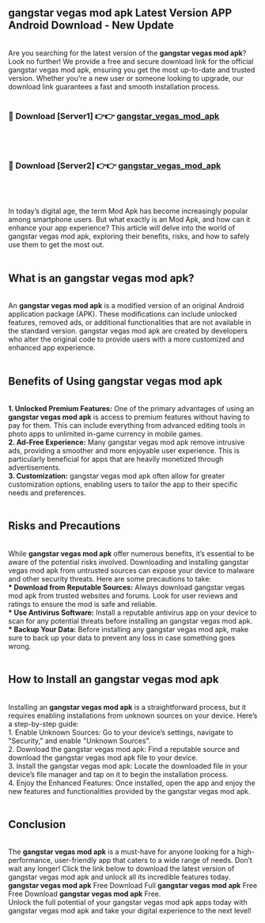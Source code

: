 ## gangstar vegas mod apk Latest Version APP Android Download - New Update
<br>
Are you searching for the latest version of the <strong>gangstar vegas mod apk</strong>? Look no further! We provide a free and secure download link for the official gangstar vegas mod apk, ensuring you get the most up-to-date and trusted version. Whether you're a new user or someone looking to upgrade, our download link guarantees a fast and smooth installation process.
<br>
<br>
<h3>🔴 Download [Server1] 👉👉 <a href="https://modyolo.store/gangstar+vegas+mod+apk">gangstar_vegas_mod_apk</a></h3><br>
<br>
<h3>🔴 Download [Server2] 👉👉 <a href="https://modyolo.store/gangstar+vegas+mod+apk">gangstar_vegas_mod_apk</a></h3><br>
<br>
<br>
In today’s digital age, the term Mod Apk has become increasingly popular among smartphone users. But what exactly is an Mod Apk, and how can it enhance your app experience? This article will delve into the world of gangstar vegas mod apk, exploring their benefits, risks, and how to safely use them to get the most out.
<br>
<br>
<h2>What is an gangstar vegas mod apk?</h2>
<br>
An <strong>gangstar vegas mod apk</strong> is a modified version of an original Android application package (APK). These modifications can include unlocked features, removed ads, or additional functionalities that are not available in the standard version. gangstar vegas mod apk are created by developers who alter the original code to provide users with a more customized and enhanced app experience.
<br>
<br>
<h2>Benefits of Using gangstar vegas mod apk</h2>
<br>
<strong> 1. Unlocked Premium Features:</strong> One of the primary advantages of using an <strong>gangstar vegas mod apk</strong> is access to premium features without having to pay for them. This can include everything from advanced editing tools in photo apps to unlimited in-game currency in mobile games.
<br>
<strong> 2. Ad-Free Experience:</strong> Many gangstar vegas mod apk remove intrusive ads, providing a smoother and more enjoyable user experience. This is particularly beneficial for apps that are heavily monetized through advertisements.
<br>
<strong> 3. Customization:</strong> gangstar vegas mod apk often allow for greater customization options, enabling users to tailor the app to their specific needs and preferences.
<br>
<br>
<h2>Risks and Precautions</h2>
<br>
While <strong>gangstar vegas mod apk</strong> offer numerous benefits, it’s essential to be aware of the potential risks involved. Downloading and installing gangstar vegas mod apk from untrusted sources can expose your device to malware and other security threats. Here are some precautions to take:
<br>
<strong> * Download from Reputable Sources:</strong> Always download gangstar vegas mod apk from trusted websites and forums. Look for user reviews and ratings to ensure the mod is safe and reliable.
<br>
<strong> * Use Antivirus Software:</strong> Install a reputable antivirus app on your device to scan for any potential threats before installing an gangstar vegas mod apk.
<br>
<strong> * Backup Your Data:</strong> Before installing any gangstar vegas mod apk, make sure to back up your data to prevent any loss in case something goes wrong.
<br>
<br>
<h2>How to Install an gangstar vegas mod apk</h2>
<br>
Installing an <strong>gangstar vegas mod apk</strong> is a straightforward process, but it requires enabling installations from unknown sources on your device. Here’s a step-by-step guide:
<br>
 1. Enable Unknown Sources: Go to your device’s settings, navigate to "Security," and enable "Unknown Sources".
<br>
 2. Download the gangstar vegas mod apk: Find a reputable source and download the gangstar vegas mod apk file to your device.
<br>
 3. Install the gangstar vegas mod apk: Locate the downloaded file in your device’s file manager and tap on it to begin the installation process.
<br>
 4. Enjoy the Enhanced Features: Once installed, open the app and enjoy the new features and functionalities provided by the gangstar vegas mod apk.
<br>
<br>
<h2><strong>Conclusion</strong></h2>
<br>
The <strong>gangstar vegas mod apk</strong> is a must-have for anyone looking for a high-performance, user-friendly app that caters to a wide range of needs. Don’t wait any longer! Click the link below to download the latest version of gangstar vegas mod apk and unlock all its incredible features today.
<br>
<strong>gangstar vegas mod apk</strong> Free Download Full <strong>gangstar vegas mod apk</strong> Free Free Download <strong>gangstar vegas mod apk</strong> Free.
<br>
Unlock the full potential of your gangstar vegas mod apk apps today with gangstar vegas mod apk and take your digital experience to the next level!